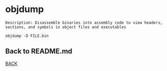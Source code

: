 # objdump

```
Description: Disassemble binaries into assembly code to view headers, sections, and symbols in object files and executables

objdump -D FILE.bin
```

## Back to README.md
[BACK](../README.md)